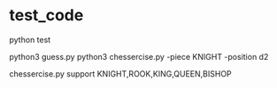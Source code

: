 # test_code
python test

python3 guess.py
python3 chessercise.py -piece KNIGHT -position d2

chessercise.py support KNIGHT,ROOK,KING,QUEEN,BISHOP
